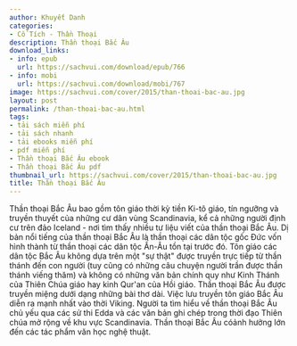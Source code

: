 ```yaml
---
author: Khuyết Danh
categories:
- Cổ Tích - Thần Thoại
description: Thần thoại Bắc Âu
download_links:
- info: epub
  url: https://sachvui.com/download/epub/766
- info: mobi
  url: https://sachvui.com/download/mobi/767
image: https://sachvui.com/cover/2015/than-thoai-bac-au.jpg
layout: post
permalink: /than-thoai-bac-au.html
tags:
- tải sách miễn phí
- tải sách nhanh
- tải ebooks miễn phí
- pdf miễn phí
- Thần thoại Bắc Âu ebook
- Thần thoại Bắc Âu pdf
thumbnail_url: https://sachvui.com/cover/2015/than-thoai-bac-au.jpg
title: Thần thoại Bắc Âu
---
```


 <div class="item-desc text-justify"> Thần thoại Bắc Âu bao gồm tôn giáo thời kỳ tiền Ki-tô giáo, tín ngưỡng và truyền thuyết của những cư dân vùng Scandinavia, kể cả những người định cư trên đảo Iceland - nơi tìm thấy nhiều tư liệu viết của thần thoại Bắc Âu. Dị bản nổi tiếng của thần thoại Bắc Âu là thần thoại các dân tộc gốc Đức vốn hình thành từ thần thoại các dân tộc Ấn-Âu tồn tại trước đó. Tôn giáo các dân tộc Bắc Âu không dựa trên một "sự thật" được truyền trực tiếp từ thần thánh đến con người (tuy cũng có những câu chuyện người trần được thần thánh viếng thăm) và không có những văn bản chính quy như Kinh Thánh của Thiên Chúa giáo hay kinh Qur'an của Hồi giáo. Thần thoại Bắc Âu được truyền miệng dưới dạng những bài thơ dài. Việc lưu truyền tôn giáo Bắc Âu diễn ra mạnh nhất vào thời Viking. Người ta tìm hiểu về thần thoại Bắc Âu chủ yếu qua các sử thi Edda và các văn bản ghi chép trong thời đạo Thiên chúa mở rộng về khu vực Scandinavia. Thần thoại Bắc Âu cóảnh hưởng lớn đến các tác phẩm văn học nghệ thuật. </div>